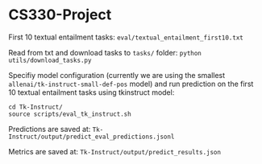 # CS330-Project

First 10 textual entailment tasks: `eval/textual_entailment_first10.txt`

Read from txt and download tasks to `tasks/` folder: `python utils/download_tasks.py`

Specifiy model configuration (currently we are using the smallest `allenai/tk-instruct-small-def-pos` model) and run prediction on the first 10 textual entailment tasks using tkinstruct model: 
```
cd Tk-Instruct/
source scripts/eval_tk_instruct.sh
```

Predictions are saved at: `Tk-Instruct/output/predict_eval_predictions.jsonl`

Metrics are saved at: `Tk-Instruct/output/predict_results.json`
